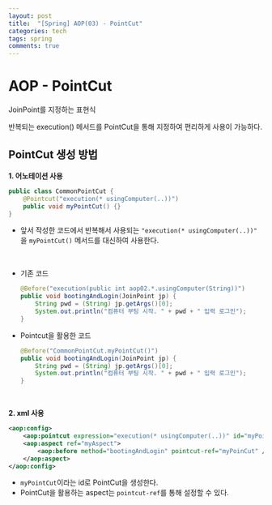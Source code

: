 ```yaml
---
layout: post
title:  "[Spring] AOP(03) - PointCut"
categories: tech
tags: spring
comments: true
---
```

# AOP - PointCut
JoinPoint를 지정하는 표현식

반복되는 execution() 메서드를 PointCut을 통해 지정하여 편리하게 사용이 가능하다.

## PointCut 생성 방법
**1. 어노테이션 사용**
```java
public class CommonPointCut {
    @Pointcut("execution(* usingComputer(..))")
    public void myPointCut() {}
}
```
- 앞서 작성한 코드에서 반복해서 사용되는 `"execution(* usingComputer(..))"` 을 `myPointCut()` 메서드를 대신하여 사용한다.

<br/>

- 기존 코드
    ```java
	@Before("execution(public int aop02.*.usingComputer(String))")
    public void bootingAndLogin(JoinPoint jp) {
        String pwd = (String) jp.getArgs()[0];
        System.out.println("컴퓨터 부팅 시작. " + pwd + " 입력 로그인");
    }
	```
- Pointcut을 활용한 코드
    ```java
	@Before("CommonPointCut.myPointCut()")
    public void bootingAndLogin(JoinPoint jp) {
        String pwd = (String) jp.getArgs()[0];
        System.out.println("컴퓨터 부팅 시작. " + pwd + " 입력 로그인");
    }
	```

<br/>

**2. xml 사용**
```xml
<aop:config>
    <aop:pointcut expression="execution(* usingComputer(..))" id="myPoinCut" />
    <aop:aspect ref="myAspect">
        <aop:before method="bootingAndLogin" pointcut-ref="myPoinCut" />
    </aop:aspect>
</aop:config>
```
- `myPointCut`이라는 id로 PointCut을 생성한다.
- PointCut을 활용하는 aspect는 `pointcut-ref`를 통해 설정할 수 있다.
